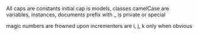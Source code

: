 All caps are constants
initial cap is models, classes
camelCase are variables, instances, documents
prefix with _ is private or special

magic numbers are frowned upon
incrementers are i, j, k only when obvious